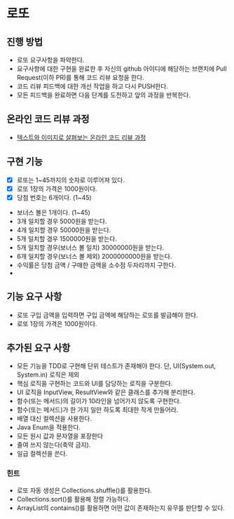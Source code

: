 # 로또
## 진행 방법
* 로또 요구사항을 파악한다.
* 요구사항에 대한 구현을 완료한 후 자신의 github 아이디에 해당하는 브랜치에 Pull Request(이하 PR)를 통해 코드 리뷰 요청을 한다.
* 코드 리뷰 피드백에 대한 개선 작업을 하고 다시 PUSH한다.
* 모든 피드백을 완료하면 다음 단계를 도전하고 앞의 과정을 반복한다.

## 온라인 코드 리뷰 과정
* [텍스트와 이미지로 살펴보는 온라인 코드 리뷰 과정](https://github.com/next-step/nextstep-docs/tree/master/codereview)

## 구현 기능
- [X] 로또는 1~45까지의 숫자로 이루어져 있다.
- [X] 로또 1장의 가격은 1000원이다.
- [X] 당첨 번호는 6개이다. (1~45)
- 보너스 볼은 1개이다. (1~45)
- 3개 일치할 경우 5000원을 받는다.
- 4개 일치할 경우 50000원을 받는다.
- 5개 일치할 경우 1500000원을 받는다.
- 5개 일치할 경우(보너스 볼 일치) 30000000원을 받는다.
- 6개 일치할 경우(보너스 볼 제외) 2000000000원을 받는다.
- 수익률은 당첨 금액 / 구매한 금액을 소수점 두자리까지 구한다.
- 

## 기능 요구 사항
- 로또 구입 금액을 입력하면 구입 금액에 해당하는 로또를 발급해야 한다.
- 로또 1장의 가격은 1000원이다.

## 추가된 요구 사항
- 모든 기능을 TDD로 구현해 단위 테스트가 존재해야 한다. 단, UI(System.out, System.in) 로직은 제외
- 핵심 로직을 구현하는 코드와 UI를 담당하는 로직을 구분한다.
- UI 로직을 InputView, ResultView와 같은 클래스를 추가해 분리한다.
- 함수(또는 메서드)의 길이가 10라인을 넘어가지 않도록 구현한다. 
- 함수(또는 메서드)가 한 가지 일만 하도록 최대한 작게 만들어라. 
- 배열 대신 컬렉션을 사용한다. 
- Java Enum을 적용한다. 
- 모든 원시 값과 문자열을 포장한다 
- 줄여 쓰지 않는다(축약 금지). 
- 일급 컬렉션을 쓴다.

### 힌트
- 로또 자동 생성은 Collections.shuffle()를 활용한다. 
- Collections.sort()를 활용해 정렬 가능하다. 
- ArrayList의 contains()를 활용하면 어떤 값이 존재하는지 유무를 판단할 수 있다.